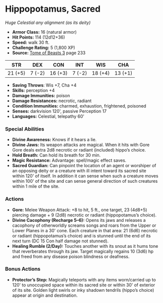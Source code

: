 # Hippopotamus, Sacred

*Huge* *Celestial* *any alignment (as its deity)*

- **Armor Class:** 16 (natural armor)
- **Hit Points:** 114 (12d12+36)
- **Speed:** walk 30 ft.
- **Challenge Rating:** 5 (1,800 XP)
- **Source:** [Tome of Beasts 3](https://koboldpress.com/kpstore/product/tome-of-beasts-3-for-5th-edition/) page 233

| STR | DEX | CON | INT | WIS | CHA |
| --- | --- | --- | --- | --- | --- |
| 21 (+5) | 7 (-2) | 16 (+3) | 7 (-2) | 18 (+4) | 13 (+1) |

- **Saving Throws**: Wis +7, Cha +4
- **Skills:** perception +4
- **Damage Immunities:** poison
- **Damage Resistances:** necrotic, radiant
- **Condition Immunities:** charmed, exhaustion, frightened, poisoned
- **Senses:** darkvision 120', passive Perception 17
- **Languages:** Celestial, telepathy 60'

### Special Abilities

- **Divine Awareness:** Knows if it hears a lie.
- **Divine Jaws:** Its weapon attacks are magical. When it hits with Gore Gore deals extra 2d8 necrotic or radiant (included) hippo’s choice.
- **Hold Breath:** Can hold its breath for 30 min.
- **Magic Resistance:** Advantage: spell/magic effect saves.
- **Sacred Guardian:** Can pinpoint the location of an agent or worshiper of an opposing deity or a creature with ill intent toward its sacred site within 120' of itself. In addition it can sense when such a creature moves within 100' of the site and can sense general direction of such creatures within 1 mile of the site.

### Actions

- **Gore:** Melee Weapon Attack: +8 to hit, 5 ft., one target, 23 (4d8+5) piercing damage + 9 (2d8) necrotic or radiant (hippopotamus’s choice).
- **Divine Cacophony (Recharge 5–6):** Opens its jaws and releases a cacophony of otherworldly screams songs and roars from the Upper or Lower Planes in a 30' cone. Each creature in that area: 21 (6d6) necrotic or radiant (hippopotamus’s choice) and is stunned until the end of its next turn (DC 15 Con half damage not stunned).
- **Healing Rumble (2/Day):** Touches another with its snout as it hums tone that reverberates through its jaw. Target magically regains 10 (3d6) hp and freed from any disease poison blindness or deafness.

### Bonus Actions

- **Protector’s Step:** Magically teleports with any items worn/carried up to 120' to unoccupied space within its sacred site or within 30' of exterior of its site. Golden light swirls or inky shadown tendrils (hippo’s choice) appear at origin and destination.


